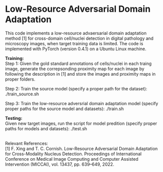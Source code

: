 # Low-Resource Adversarial Domain Adaptation
This code implements a low-resource advaersarial domain adaptation method [1] for cross-domain cell/nuclei detection in digital pathology and microscopy images, when target training data is limited. The code is implemented with PyTorch (version 0.4.1) on a Ubuntu Linux machine. <br /> 


**Training:** <br /> 
Step 1: Given the gold standard annotations of cells/nuclei in each traing image, generate the correpsonding proximity map for each image by following the description in [1] and store the images and proximity maps in proper folders.

Step 2: Train the source model (specify a proper path for the dataset): ./train_source.sh

Step 3: Train the low-resource adversrial domain adaptation model (specify proper paths for the source model and datasets): ./train.sh


**Testing:** <br /> 
Given new target images, run the script for model predition (specify proper paths for models and datasets): ./test.sh

<br /> 
Relevant References:<br /> 
[1] F. Xing and T. C. Cornish. Low-Resource Adversarial Domain Adaptation for Cross-Modality Nucleus Detection. Proceedings of International Conference on Medical Image Computing and Computer Assisted Intervention (MICCAI), vol. 13437, pp. 639–649, 2022. <br />
